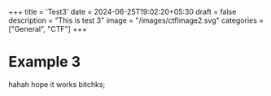 +++
title = 'Test3'
date = 2024-06-25T19:02:20+05:30
draft = false
description = "This is test 3"
image = "/images/ctfImage2.svg"
categories = ["General", "CTF"]
+++

# Example 3

hahah hope it works bitchks;
